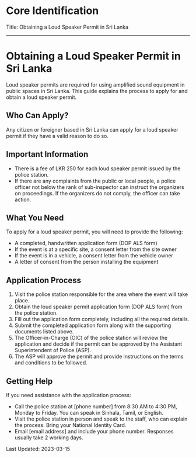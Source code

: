 # Core Identification
Title: Obtaining a Loud Speaker Permit in Sri Lanka

---
# Obtaining a Loud Speaker Permit in Sri Lanka

Loud speaker permits are required for using amplified sound equipment in public spaces in Sri Lanka. This guide explains the process to apply for and obtain a loud speaker permit.

## Who Can Apply?
Any citizen or foreigner based in Sri Lanka can apply for a loud speaker permit if they have a valid reason to do so.

## Important Information
- There is a fee of LKR 250 for each loud speaker permit issued by the police station.
- If there are any complaints from the public or local people, a police officer not below the rank of sub-inspector can instruct the organizers on proceedings. If the organizers do not comply, the officer can take action.

## What You Need
To apply for a loud speaker permit, you will need to provide the following:

- A completed, handwritten application form (DOP ALS form)
- If the event is at a specific site, a consent letter from the site owner
- If the event is in a vehicle, a consent letter from the vehicle owner
- A letter of consent from the person installing the equipment

## Application Process
1. Visit the police station responsible for the area where the event will take place.
2. Obtain the loud speaker permit application form (DOP ALS form) from the police station.
3. Fill out the application form completely, including all the required details.
4. Submit the completed application form along with the supporting documents listed above.
5. The Officer-in-Charge (OIC) of the police station will review the application and decide if the permit can be approved by the Assistant Superintendent of Police (ASP).
6. The ASP will approve the permit and provide instructions on the terms and conditions to be followed.

## Getting Help
If you need assistance with the application process:

- Call the police station at [phone number] from 8:30 AM to 4:30 PM, Monday to Friday. You can speak in Sinhala, Tamil, or English.
- Visit the police station in person and speak to the staff, who can explain the process. Bring your National Identity Card.
- Email [email address] and include your phone number. Responses usually take 2 working days.

Last Updated: 2023-03-15